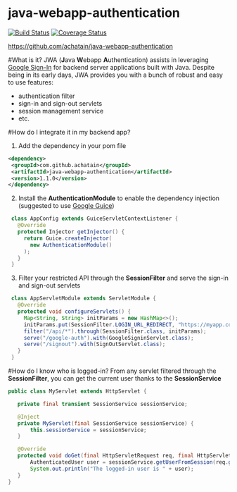 java-webapp-authentication
==========================
[![Build Status](https://travis-ci.org/achatain/java-webapp-authentication.svg?branch=master)](https://travis-ci.org/achatain/java-webapp-authentication)
[![Coverage Status](https://coveralls.io/repos/github/achatain/java-webapp-authentication/badge.svg?branch=master)](https://coveralls.io/github/achatain/java-webapp-authentication?branch=master)

https://github.com/achatain/java-webapp-authentication

#What is it?
JWA (**J**ava **W**ebapp **A**uthentication) assists in leveraging [Google Sign-In](https://developers.google.com/identity/sign-in/web/) for backend server applications built with Java. Despite being in its early days, JWA provides you with a bunch of robust and easy to use features:
 - authentication filter
 - sign-in and sign-out servlets
 - session management service
 - etc.
 
#How do I integrate it in my backend app?
 1. Add the dependency in your pom file
 
 ```xml
<dependency>
  <groupId>com.github.achatain</groupId>
  <artifactId>java-webapp-authentication</artifactId>
  <version>1.1.0</version>
</dependency>
 ```
 
 2. Install the **AuthenticationModule** to enable the dependency injection (suggested to use [Google Guice](https://github.com/google/guice))
 
 ```java
  class AppConfig extends GuiceServletContextListener {
    @Override
    protected Injector getInjector() {
      return Guice.createInjector(
        new AuthenticationModule()
      );
    }
  }
 ```
 
 3. Filter your restricted API through the **SessionFilter** and serve the sign-in and sign-out servlets
 
 ```java
  class AppServletModule extends ServletModule {
    @Override
    protected void configureServlets() {
      Map<String, String> initParams = new HashMap<>();
      initParams.put(SessionFilter.LOGIN_URL_REDIRECT, "https://myapp.com/google-sign-in/");
      filter("/api/*").through(SessionFilter.class, initParams);
      serve("/google-auth").with(GoogleSigninServlet.class);
      serve("/signout").with(SignOutServlet.class);
    }
  }
 ```
 
 #How do I know who is logged-in?
 From any servlet filtered through the **SessionFilter**, you can get the current user thanks to the **SessionService**
 
 ```java
 public class MyServlet extends HttpServlet {

    private final transient SessionService sessionService;

    @Inject
    private MyServlet(final SessionService sessionService) {
        this.sessionService = sessionService;
    }

    @Override
    protected void doGet(final HttpServletRequest req, final HttpServletResponse resp) throws ServletException, IOException {
        AuthenticatedUser user = sessionService.getUserFromSession(req.getSession());
        System.out.println("The logged-in user is " + user);
    }
}
 ```
